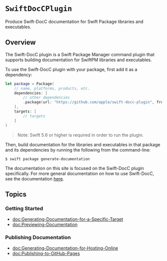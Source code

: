 # ``SwiftDocCPlugin``

Produce Swift-DocC documentation for Swift Package libraries and executables.

## Overview

The Swift-DocC plugin is a Swift Package Manager command plugin that supports building
documentation for SwiftPM libraries and executables.

To use the Swift-DocC plugin with your package, first add it as a dependency:

```swift
let package = Package(
    // name, platforms, products, etc.
    dependencies: [
        // other dependencies
        .package(url: "https://github.com/apple/swift-docc-plugin", from: "1.0.0"),
    ],
    targets: [
        // targets
    ]
)
```

> Note: Swift 5.6 or higher is required in order to run the plugin.

Then, build documentation for the libraries and executables in that package and its dependencies by running the
following from the command-line:

    $ swift package generate-documentation

The documentation on this site is focused on the Swift-DocC plugin specifically. For more
general documentation on how to use Swift-DocC, see the documentation 
[here](https://www.swift.org/documentation/docc/).

## Topics

### Getting Started

- <doc:Generating-Documentation-for-a-Specific-Target>
- <doc:Previewing-Documentation>

### Publishing Documentation

- <doc:Generating-Documentation-for-Hosting-Online>
- <doc:Publishing-to-GitHub-Pages>

<!-- Copyright (c) 2022 Apple Inc and the Swift Project authors. All Rights Reserved. -->
